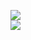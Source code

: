 [![](https://img.shields.io/badge/Made%20With-Github%20Spray-lightgrey.svg?style=for-the-badge&logo=github)](https://github.com/Annihil/github-spray#7043)  
[![](https://i.imgur.com/2DrTn0Z.gif)](https://github.com/Annihil/github-spray)